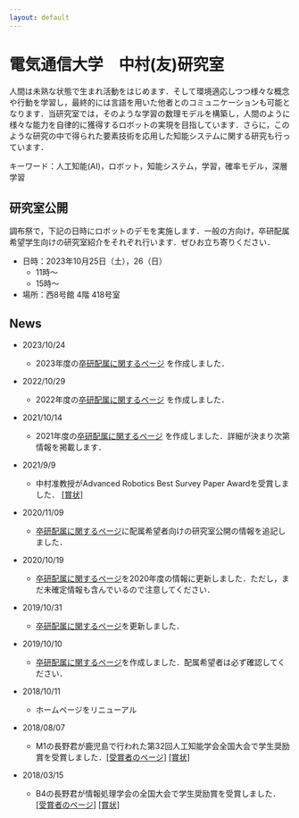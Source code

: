 ```yaml
---
layout: default
---
```


# 電気通信大学　中村(友)研究室
人間は未熟な状態で生まれ活動をはじめます．そして環境適応しつつ様々な概念や行動を学習し，最終的には言語を用いた他者とのコミュニケーションも可能となります．当研究室では，そのような学習の数理モデルを構築し，人間のように様々な能力を自律的に獲得するロボットの実現を目指しています．さらに，このような研究の中で得られた要素技術を応用した知能システムに関する研究も行っています．

キーワード：人工知能(AI)，ロボット，知能システム，学習，確率モデル，深層学習

## 研究室公開
調布祭で，下記の日時にロボットのデモを実施します．一般の方向け，卒研配属希望学生向けの研究室紹介をそれぞれ行います．ぜひお立ち寄りください．

- 日時：2023年10月25日（土），26（日）
  - 11時〜
  - 15時〜
- 場所：西8号館 4階 418号室 

## News
* 2023/10/24
	* 2023年度の[卒研配属に関するページ](//hp.naka-lab.org/subpages/haizoku.html) を作成しました．

* 2022/10/29
	* 2022年度の[卒研配属に関するページ](//hp.naka-lab.org/subpages/haizoku.html) を作成しました．

* 2021/10/14
	* 2021年度の[卒研配属に関するページ](//hp.naka-lab.org/subpages/haizoku.html) を作成しました．詳細が決まり次第情報を掲載します．
	
* 2021/9/9
	* 中村准教授がAdvanced Robotics Best Survey Paper Awardを受賞しました． [[賞状]](news_imgs/210909.jpeg)

* 2020/11/09
	* [卒研配属に関するページ](//hp.naka-lab.org/subpages/haizoku.html)に配属希望者向けの研究室公開の情報を追記しました．

* 2020/10/19
	* [卒研配属に関するページ](//hp.naka-lab.org/subpages/haizoku.html)を2020年度の情報に更新しました．ただし，まだ未確定情報も含んでいるので注意してください．

* 2019/10/31
	* [卒研配属に関するページ](//hp.naka-lab.org/subpages/haizoku.html)を更新しました．
	
* 2019/10/10
	* [卒研配属に関するページ](//hp.naka-lab.org/subpages/haizoku.html)を作成しました．配属希望者は必ず確認してください．

* 2018/10/11
	* ホームページをリニューアル

* 2018/08/07
    * M1の長野君が鹿児島で行われた第32回人工知能学会全国大会で学生奨励賞を受賞しました．[[受賞者のページ]](http://www.ai-gakkai.or.jp/about/award/jsai_award-conf-s/) [[賞状]](news_imgs/180807.png)

* 2018/03/15
    * B4の長野君が情報処理学会の全国大会で学生奨励賞を受賞しました．[[受賞者のページ]](http://www.ipsj.or.jp/award/taikaigakusei.html) [[賞状]](news_imgs/180315.pdf)
